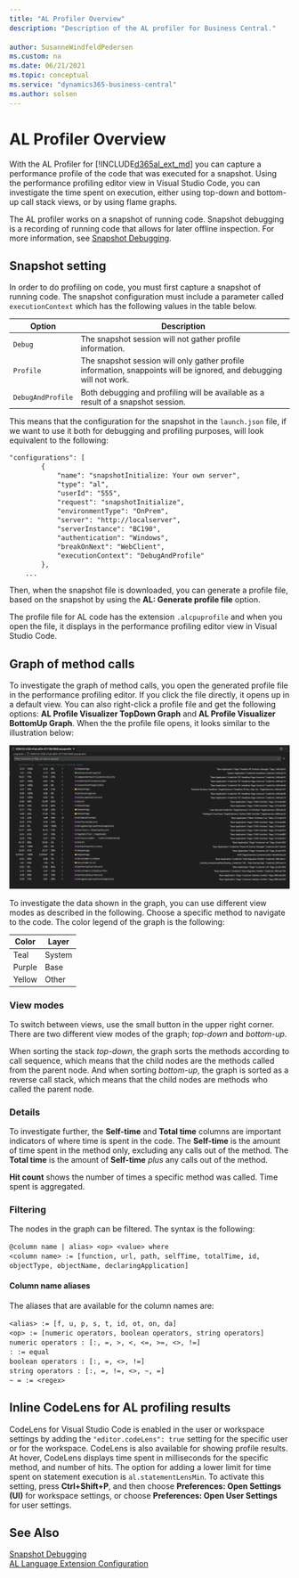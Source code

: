 ```yaml
---
title: "AL Profiler Overview"
description: "Description of the AL profiler for Business Central."

author: SusanneWindfeldPedersen
ms.custom: na
ms.date: 06/21/2021
ms.topic: conceptual
ms.service: "dynamics365-business-central"
ms.author: solsen
---
```


# AL Profiler Overview

With the AL Profiler for [!INCLUDE[d365al_ext_md](../includes/d365al_ext_md.md)] you can capture a performance profile of the code that was executed for a snapshot. Using the performance profiling editor view in Visual Studio Code, you can investigate the time spent on execution, either using top-down and bottom-up call stack views, or by using flame graphs. <!-- is this in? -->

The AL profiler works on a snapshot of running code. Snapshot debugging is a recording of running code that allows for later offline inspection. For more information, see [Snapshot Debugging](devenv-snapshot-debugging.md). 

## Snapshot setting

In order to do profiling on code, you must first capture a snapshot of running code. The snapshot configuration must include a parameter called  `executionContext` which has the following values in the table below.

|Option|Description|
|------|-----------|
|`Debug` | The snapshot session will not gather profile information.| 
|`Profile` | The snapshot session will only gather profile information, snappoints will be ignored, and debugging will not work.|
|`DebugAndProfile` | Both debugging and profiling will be available as a result of a snapshot session.|

This means that the configuration for the snapshot in the `launch.json` file, if we want to use it both for debugging and profiling purposes, will look equivalent to the following:

```al
"configurations": [ 
        {
            "name": "snapshotInitialize: Your own server",
            "type": "al",
            "userId": "555",
            "request": "snapshotInitialize",
            "environmentType": "OnPrem",
            "server": "http://localserver",
            "serverInstance": "BC190",
            "authentication": "Windows",
            "breakOnNext": "WebClient",
            "executionContext": "DebugAndProfile"
        },
    ...
```

Then, when the snapshot file is downloaded, you can generate a profile file, based on the snapshot by using the **AL: Generate profile file** option.

The profile file for AL code has the extension `.alcpuprofile` and when you open the file, it displays in the performance profiling editor view in Visual Studio Code.

## Graph of method calls

To investigate the graph of method calls, you open the generated profile file in the performance profiling editor. If you click the file directly, it opens up in a default view. You can also right-click a profile file and get the following options: **AL Profile Visualizer TopDown Graph** and **AL Profile Visualizer BottomUp Graph**. When the the profile file opens, it looks similar to the illustration below:

![Graph of method calls](../media/profiler-graph.png)

To investigate the data shown in the graph, you can use different view modes as described in the following. Choose a specific method to navigate to the code. The color legend of the graph is the following:

|Color|Layer|
|-----|-----|
|Teal |System|
|Purple| Base|
|Yellow| Other|

### View modes

To switch between views, use the small button in the upper right corner. There are two different view modes of the graph; *top-down* and *bottom-up*.

When sorting the stack *top-down*, the graph sorts the methods according to call sequence, which means that the child nodes are the methods called from the parent node. And when sorting *bottom-up*, the graph is sorted as a reverse call stack, which means that the child nodes are methods who called the parent node.

### Details

To investigate further, the **Self-time** and **Total time** columns are important indicators of where time is spent in the code. The **Self-time** is the amount of time spent in the method only, excluding any calls out of the method. The **Total time** is the amount of **Self-time** *plus* any calls out of the method. 

**Hit count** shows the number of times a specific method was called. Time spent is aggregated.

### Filtering

The nodes in the graph can be filtered. The syntax is the following:

`@column name | alias> <op> <value> where `<br> 
`<column name> := [function, url, path, selfTime, totalTime, id, objectType, objectName, declaringApplication]`

#### Column name aliases

The aliases that are available for the column names are:

`<alias> := [f, u, p, s, t, id, ot, on, da]`  
`<op> := [numeric operators, boolean operators, string operators]`  
`numeric operators : [:, =, >, <, <=, >=, <>, !=]`  
`: := equal`  
`boolean operators : [:, =, <>, !=]`  
`string operators : [:, =, !=, <>, ~, =]`  
`~ = := <regex>`

## Inline CodeLens for AL profiling results

CodeLens for Visual Studio Code is enabled in the user or workspace settings by adding the `"editor.codeLens": true` setting for the specific user or for the workspace. CodeLens is also available for showing profile results. At hover, CodeLens displays time spent in milliseconds for the specific method, and number of hits. The option for adding a lower limit for time spent on statement execution is `al.statementLensMin`. To activate this setting, press **Ctrl+Shift+P**, and then choose **Preferences: Open Settings (UI)** for workspace settings, or choose **Preferences: Open User Settings** for user settings.

## See Also

[Snapshot Debugging](devenv-snapshot-debugging.md)  
[AL Language Extension Configuration](devenv-al-extension-configuration.md)